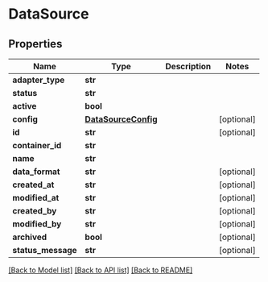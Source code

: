# DataSource

## Properties
Name | Type | Description | Notes
------------ | ------------- | ------------- | -------------
**adapter_type** | **str** |  | 
**status** | **str** |  | 
**active** | **bool** |  | 
**config** | [**DataSourceConfig**](DataSourceConfig.md) |  | [optional] 
**id** | **str** |  | [optional] 
**container_id** | **str** |  | 
**name** | **str** |  | 
**data_format** | **str** |  | [optional] 
**created_at** | **str** |  | [optional] 
**modified_at** | **str** |  | [optional] 
**created_by** | **str** |  | [optional] 
**modified_by** | **str** |  | [optional] 
**archived** | **bool** |  | [optional] 
**status_message** | **str** |  | [optional] 

[[Back to Model list]](../README.md#documentation-for-models) [[Back to API list]](../README.md#documentation-for-api-endpoints) [[Back to README]](../README.md)

